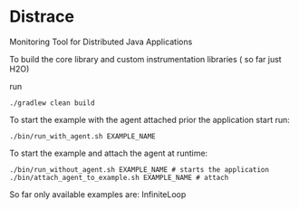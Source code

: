# Distrace
Monitoring Tool for Distributed Java Applications


To build the core library and custom instrumentation libraries ( so far just H2O)

run 

```
./gradlew clean build
```

To start the example with the agent attached prior the application start run:

```
./bin/run_with_agent.sh EXAMPLE_NAME
```

To start the example and attach the agent at runtime:

```
./bin/run_without_agent.sh EXAMPLE_NAME # starts the application
./bin/attach_agent_to_example.sh EXAMPLE_NAME # attach
```

So far only available examples are: InfiniteLoop
